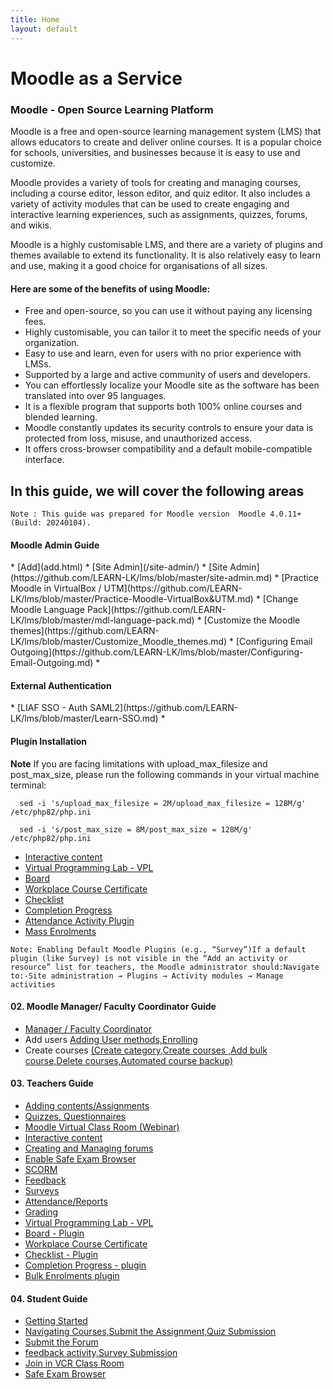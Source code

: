 ```yaml
---
title: Home
layout: default
---
```

<h1> Moodle as a Service  </h1>

<h3>Moodle - Open Source Learning Platform</h3> 
 
Moodle is a free and open-source learning management system (LMS) that allows educators to create and deliver online courses. It is a popular choice for schools, universities, and businesses because it is easy to use and customize.

Moodle provides a variety of tools for creating and managing courses, including a course editor, lesson editor, and quiz editor. It also includes a variety of activity modules that can be used to create engaging and interactive learning experiences, such as assignments, quizzes, forums, and wikis.

Moodle is a highly customisable LMS, and there are a variety of plugins and themes available to extend its functionality. It is also relatively easy to learn and use, making it a good choice for organisations of all sizes.

<h4>Here are some of the benefits of using Moodle:</h4>

- Free and open-source, so you can use it without paying any licensing fees.
- Highly customisable, you can tailor it to meet the specific needs of your organization.
- Easy to use and learn, even for users with no prior experience with LMSs.
- Supported by a large and active community of users and developers.
- You can effortlessly localize your Moodle site as the software has been translated into over 95 languages.
- It is a flexible program that supports both 100% online courses and blended learning.
- Moodle constantly updates its security controls to ensure your data is protected from loss, misuse, and unauthorized access.
- It offers cross-browser compatibility and a default mobile-compatible interface.

<h2> In this guide, we will cover the following areas </h2>

 `Note : This guide was prepared for Moodle version  Moodle 4.0.11+ (Build: 20240104).` 

 <!-- > [!NOTE]This content will not appear in the rendered Markdown  -->
 
<h4>   Moodle Admin Guide </h4>
* [Add](add.html)
* [Site Admin](/site-admin/)
   * [Site Admin](https://github.com/LEARN-LK/lms/blob/master/site-admin.md)
<!--   * Moodle installation
     - [Linux](https://github.com/LEARN-LK/lms/blob/master/moodle-install.md)
     - [Alpine Linux](https://github.com/LEARN-LK/lms/blob/master/Alpine-linux.md) -->
   * [Practice Moodle in VirtualBox / UTM](https://github.com/LEARN-LK/lms/blob/master/Practice-Moodle-VirtualBox&UTM.md)
   * [Change Moodle Language Pack](https://github.com/LEARN-LK/lms/blob/master/mdl-language-pack.md)
   * [Customize the Moodle themes](https://github.com/LEARN-LK/lms/blob/master/Customize_Moodle_themes.md)
   * [Configuring Email Outgoing](https://github.com/LEARN-LK/lms/blob/master/Configuring-Email-Outgoing.md)
   * <h4>  External Authentication </h4>
   * [LIAF SSO - Auth SAML2](https://github.com/LEARN-LK/lms/blob/master/Learn-SSO.md)
 <!--  * [LIAF SSO - Shiboleth SP](https://github.com/LEARN-LK/lms/blob/master/shiboleth.md)
   * [O365 Authentication](https://github.com/LEARN-LK/lms/blob/master/authentication.md#-mirosoft-o365--)
   * [Google Authentication](https://github.com/LEARN-LK/lms/blob/master/authentication.md#google-authentication) -->
   * <h4>Plugin Installation</h4>

  **Note** If you are facing limitations with upload_max_filesize and post_max_size, please run the following commands in your virtual machine terminal:

```  sed -i 's/upload_max_filesize = 2M/upload_max_filesize = 128M/g' /etc/php82/php.ini```

```  sed -i 's/post_max_size = 8M/post_max_size = 128M/g' /etc/php82/php.ini```

   * [Interactive content](https://github.com/LEARN-LK/lms/blob/master/Install-H5P-plugin.md)
   * [Virtual Programming Lab - VPL](https://github.com/LEARN-LK/lms/blob/master/installVPL.md)
   * [Board](https://github.com/LEARN-LK/lms/blob/master/install-boad.md) 
   * [Workplace Course Certificate](https://github.com/LEARN-LK/lms/blob/master/Workplace-Certificate.md)
   * [Checklist](https://github.com/LEARN-LK/lms/blob/master/Checklist-pluging.md)
   * [Completion Progress](https://github.com/LEARN-LK/lms/blob/master/Progress-plugin.md)
   * [Attendance Activity Plugin](https://github.com/LEARN-LK/lms/blob/master/attendance-plugin.md)
   * [Mass Enrolments](https://github.com/LEARN-LK/lms/blob/master/Mass-enrolments.md)


    
```Note: Enabling Default Moodle Plugins (e.g., “Survey”)If a default plugin (like Survey) is not visible in the “Add an activity or resource” list for teachers, the Moodle administrator should:Navigate to:-Site administration → Plugins → Activity modules → Manage activities```
     

<h4> 02. Moodle Manager/ Faculty Coordinator Guide </h4>

  * [Manager / Faculty Coordinator](https://github.com/LEARN-LK/lms/blob/master/manager.md)
  * Add users [Adding User methods,Enrolling](https://github.com/LEARN-LK/lms/blob/master/Adding%20users.md#adding-users-)
  * Create courses [(Create category,Create courses ,Add bulk course,Delete courses,Automated course backup)](https://github.com/LEARN-LK/lms/blob/master/add.md#-adding-a-course-category-)



<h4> 03. Teachers Guide</h4>

   * [Adding contents/Assignments](https://github.com/LEARN-LK/lms/blob/master/Assignment-activity.md)
   * [Quizzes, Questionnaires](https://github.com/LEARN-LK/lms/blob/master/Quizzes&Questionnaires.md)
   * [Moodle Virtual Class Room (Webinar)](https://github.com/LEARN-LK/lms/blob/master/Moodle%20Virtual%20Class%20Room%20(Webinar)%20.md)
   * [Interactive content](https://github.com/LEARN-LK/lms/blob/master/Interactive-content.md)
   * [Creating and Managing forums](https://github.com/LEARN-LK/lms/blob/master/Forum%20activity.md)
     <!--* [Scheduling activities](https://github.com/LEARN-LK/lms/blob/master/Scheduling-activities.md)-->
   * [Enable Safe Exam Browser](https://github.com/LEARN-LK/lms/blob/master/Enable-Safe-Exam-Browser.md)
   * [SCORM](https://github.com/LEARN-LK/lms/blob/master/SCORM.md)
   * [Feedback](https://github.com/LEARN-LK/lms/blob/master/Feedback.md)
   * [Surveys](https://github.com/LEARN-LK/lms/blob/master/Survey-activity.md)
   * [Attendance/Reports](https://github.com/LEARN-LK/lms/blob/master/Attendance-activity.md)
   * [Grading](https://github.com/LEARN-LK/lms/blob/master/Grading.md)
   * [Virtual Programming Lab - VPL](https://github.com/LEARN-LK/lms/blob/master/VirtualProgrammingLab-VPL.md)
   * [Board - Plugin](https://github.com/LEARN-LK/lms/blob/master/mdl-board.md)
   * [Workplace Course Certificate](https://github.com/LEARN-LK/lms/blob/master/course-certificate.md)
   * [Checklist - Plugin](https://github.com/LEARN-LK/lms/blob/master/Checklist.md)
   * [Completion Progress - plugin](https://github.com/LEARN-LK/lms/blob/master/completion-progress.md)
   * [Bulk Enrolments plugin](https://github.com/LEARN-LK/lms/blob/master/bulk_enrolments.md)
     
<h4> 04. Student Guide</h4>

   <!--[Students Guide](https://github.com/LEARN-LK/lms/blob/master/Student-Guide.md)-->
   * [Getting Started](https://github.com/LEARN-LK/lms/blob/master/getting-started.md)
   * [Navigating Courses,Submit the Assignment,Quiz Submission](https://github.com/LEARN-LK/lms/blob/master/Courses-Assignment-Quiz-Submission.md)
   * [Submit the Forum](https://github.com/LEARN-LK/lms/blob/master/Submit-Forum.md)
   * [feedback activity,Survey Submission](https://github.com/LEARN-LK/lms/blob/master/feedback-Survey-Submission.md)
   * [Join in VCR Class Room](https://github.com/LEARN-LK/lms/blob/master/Join-VCR.md)
   * [Safe Exam Browser](https://github.com/LEARN-LK/lms/blob/master/Safe-Exam-Browser.md)
